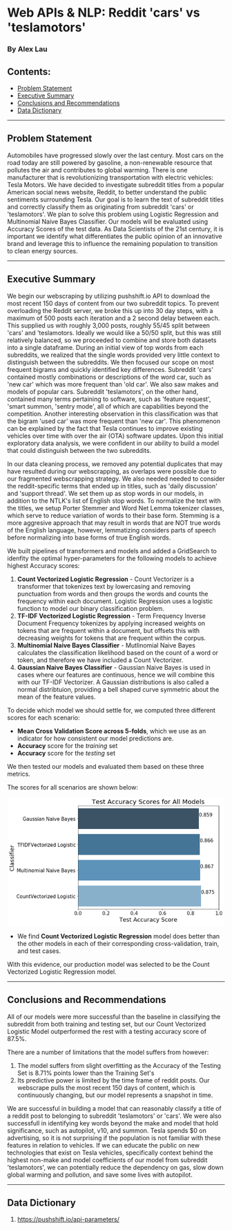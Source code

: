 # Web APIs & NLP: Reddit 'cars' vs 'teslamotors'
### By Alex Lau

## Contents:
- [Problem Statement](#Problem-Statement)
- [Executive Summary](#Executive-Summary)
- [Conclusions and Recommendations](#Conclusions-and-Recommendations)
- [Data Dictionary](#Data-Dictionary)

---

## Problem Statement

Automobiles have progressed slowly over the last century. Most cars on the road today are still powered by gasoline, a non-renewable resource that pollutes the air and contributes to global warming. There is one manufacturer that is revolutionizing transportation with electric vehicles: Tesla Motors. We have decided to investigate subreddit titles from a popular American social news website, Reddit, to better understand the public sentiments surrounding Tesla. Our goal is to learn the text of subreddit titles and correctly classify them as originating from subreddit 'cars' or 'teslamotors'. We plan to solve this problem using Logistic Regression and Multinomial Naive Bayes Classifier. Our models will be evaluated using Accuracy Scores of the test data. As Data Scientists of the 21st century, it is important we identify what differentiates the public opinion of an innovative brand and leverage this to influence the remaining population to transition to clean energy sources.

---

## Executive Summary

We begin our webscraping by utilizing pushshift.io API to download the most recent 150 days of content from our two subreddit topics. To prevent overloading the Reddit server, we broke this up into 30 day steps, with a maximum of 500 posts each iteration and a 2 second delay between each. This supplied us with roughly 3,000 posts, roughly 55/45 split between 'cars' and 'teslamotors. Ideally we would like a 50/50 split, but this was still relatively balanced, so we proceeded to combine and store both datasets into a single dataframe. During an initial view of top words from each subreddits, we realized that the single words provided very little context to distinguish between the subreddits. We then focused our scope on most frequent bigrams and quickly identified key differences. Subreddit 'cars' contained mostly combinations or descriptions of the word car, such as 'new car' which was more frequent than 'old car'. We also saw makes and models of popular cars. Subreddit 'teslamotors', on the other hand, contained many terms pertaining to software, such as 'feature request', 'smart summon, 'sentry mode', all of which are capabilities beyond the competition. Another interesting observation in this classification was that the bigram 'used car' was more frequent than 'new car'. This phenomenon can be explained by the fact that Tesla continues to improve existing vehicles over time with over the air (OTA) software updates. Upon this initial exploratory data analysis, we were confident in our ability to build a model that could distinguish between the two subreddits.

In our data cleaning process, we removed any potential duplicates that may have resulted during our webscrapping, as overlaps were possible due to our fragmented webscrapping strategy. We also needed needed to consider the reddit-specific terms that ended up in titles, such as 'daily discussion' and 'support thread'. We set them up as stop words in our models, in addition to the NTLK's list of English stop words. To normalize the text with the titles, we setup Porter Stemmer and Word Net Lemma tokenizer classes, which serve to reduce variation of words to their base form. Stemming is a more aggresive approach that may result in words that are NOT true words of the English language, however, lemmatizing considers parts of speech before normalizing into base forms of true English words.

We built pipelines of transformers and models and added a GridSearch to idenfity the optimal hyper-parameters for the following models to achieve highest Accuracy scores:
1. **Count Vectorized Logistic Regression** - Count Vectorizer is a transformer that tokenizes text by lowercasing and removing punctuation from words and then groups the words and counts the frequency within each document. Logistic Regression uses a logistic function to model our binary classification problem.  
2. **TF-IDF Vectorized Logistic Regression** - Term Frequency Inverse Document Frequency tokenizes by applying increased weights on tokens that are frequent within a document, but offsets this with decreasing weights for tokens that are frequent within the corpus. 
3. **Multinomial Naive Bayes Classifier** - Mutlinomial Naive Bayes calculates the classification likelihood based on the count of a word or token, and therefore we have included a Count Vectorizer. 
4. **Gaussian Naive Bayes Classifier** - Gaussian Naive Bayes is used in cases where our features are continuous, hence we will combine this with our TF-IDF Vectorizer. A Gaussian distributions is also called a normal distribtuion, providing a bell shaped curve symmetric about the mean of the feature values.

To decide which model we should settle for, we computed three different scores for each scenario:

* **Mean Cross Validation Score across 5-folds**, which we use as an indicator for how consistent our model predictions are.
* **Accuracy** score for the *training* set
* **Accuracy** score for the *testing* set

We then tested our models and evaluated them based on these three metrics.

The scores for all scenarios are shown below:

<img src="./accuracy_scores.png">

* We find **Count Vectorized Logistic Regression** model does better than the other models in each of their corresponding cross-validation, train, and test cases.

With this evidence, our production model was selected to be the Count Vectorized Logistic Regression model.

---

## Conclusions and Recommendations

All of our models were more successful than the baseline in classifying the subreddit from both training and testing set, but our Count Vectorized Logistic Model outperformed the rest with a testing accuracy score of 87.5%. 

There are a number of limitations that the model suffers from however:

1. The model suffers from slight overfitting as the Accuracy of the Testing Set is 8.71% points lower than the Training Set's 
2. Its predictive power is limited by the time frame of reddit posts. Our webscrape pulls the most recent 150 days of content, which is continuously changing, but our model represents a snapshot in time.

We are successful in building a model that can reasonably classify a title of a reddit post to belonging to subreddit 'teslamotors' or 'cars'. We were also successfull in identifying key words beyond the make and model that hold significance, such as autopilot, v10, and summon. Tesla spends $0 on advertising, so it is not surprising if the population is not familiar with these features in relation to vehicles. If we can educate the public on new technologies that exist on Tesla vehicles, specifically context behind the highest non-make and model coefficients of our model from subreddit 'teslamotors', we can potentially reduce the dependency on gas, slow down global warming and pollution, and save some lives with autopilot.

---

## Data Dictionary ##

1. https://pushshift.io/api-parameters/

